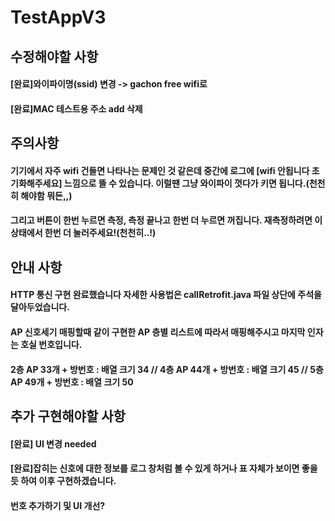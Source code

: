 # TestAppV3

## 수정해야할 사항
#### [완료]와이파이명(ssid) 변경 -> gachon free wifi로   
#### [완료]MAC 테스트용 주소 add 삭제


## 주의사항
#### 기기에서 자주 wifi 건들면 나타나는 문제인 것 같은데 중간에 로그에 [wifi 안됩니다 초기화해주세요] 느낌으로 뜰 수 있습니다. 이럴땐 그냥 와이파이 껏다가 키면 됩니다.(천천히 해야함 뭐든,,)   
#### 그리고 버튼이 한번 누르면 측정, 측정 끝나고 한번 더 누르면 꺼집니다. 재측정하려면 이 상태에서 한번 더 눌러주세요!(천천히..!)   

## 안내 사항
#### HTTP 통신 구현 완료했습니다 자세한 사용법은 callRetrofit.java 파일 상단에 주석을 달아두었습니다.   
#### AP 신호세기 매핑할때 같이 구현한 AP 층별 리스트에 따라서 매핑해주시고 마지막 인자는 호실 번호입니다.   
#### 2층 AP 33개 + 방번호 : 배열 크기 34 // 4층 AP 44개 + 방번호 : 배열 크기 45 // 5층 AP 49개 + 방번호 : 배열 크기 50   

## 추가 구현해야할 사항
#### [완료] UI 변경 needed   
#### [완료]잡히는 신호에 대한 정보를 로그 창처럼 볼 수 있게 하거나 표 자체가 보이면 좋을 듯 하여 이후 구현하겠습니다.   
#### 번호 추가하기 및 UI 개선?   

